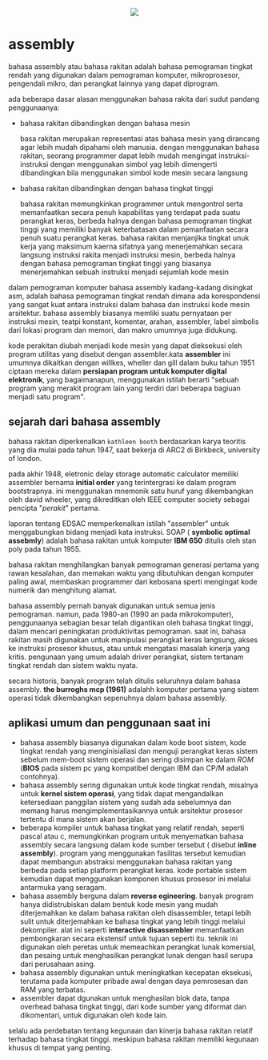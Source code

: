 <p align="center">
    <img src="https://c.tenor.com/3bTxZ4HdrysAAAAC/pixels-neon.gif">
</p>

# assembly
bahasa assembly atau bahasa rakitan adalah bahasa pemograman tingkat rendah yang digunakan dalam pemograman komputer, mikroprosesor, pengendali mikro, dan perangkat lainnya yang dapat diprogram.

ada beberapa dasar alasan menggunakan bahasa rakita dari sudut pandang penggunaanya:
- bahasa rakitan dibandingkan dengan bahasa mesin

    basa rakitan merupakan representasi atas bahasa mesin yang dirancang agar lebih mudah dipahami oleh manusia. dengan menggunakan bahasa rakitan, seorang programmer dapat lebih mudah mengingat instruksi-instruksi dengan menggunakan simbol yag lebih dimengerti dibandingkan bila menggunakan simbol kode mesin secara langsung

- bahasa rakitan dibandingkan dengan bahasa tingkat tinggi

    bahasa rakitan memungkinkan programmer untuk mengontrol serta memanfaatkan secara penuh kapabilitas yang terdapat pada suatu perangkat keras, berbeda halnya dengan bahasa pemograman tingkat tinggi yang memiliki banyak keterbatasan dalam pemanfaatan secara penuh suatu perangkat keras. bahasa rakitan menjanjika tingkat unuk kerja yang maksimum kaerna sifatnya yang menerjemahkan secara langsung instruksi rakita menjadi instruksi mesin, berbeda halnya dengan bahasa pemograman tingkat tinggi yang biasanya menerjemahkan sebuah instruksi menjadi sejumlah kode mesin

dalam pemograman komputer bahasa assembly kadang-kadang disingkat asm, adalah bahasa pemograman tingkat rendah dimana ada korespondensi yang sangat kuat antara instruksi dalam bahasa dan instruksi kode mesin arsitektur. bahasa assembly biasanya memliki suatu pernyataan per instruksi mesin, teatpi konstant, komentar, arahan, assembler, label simbolis dari lokasi program dan memori, dan makro umumnya juga didukung.

kode perakitan diubah menjadi kode mesin yang dapat dieksekusi oleh program utilitas yang disebut dengan assembler.kata __assembler__ ini umumnya dikaitkan dengan willkes, wheller dan gill dalam buku tahun 1951 ciptaan mereka dalam __persiapan program untuk komputer digital elektronik__, yang bagaimanapun, menggunakan istilah berarti "sebuah program yang merakit program lain yang terdiri dari beberapa bagiuan menjadi satu program".

## sejarah dari bahasa assembly

bahasa rakitan diperkenalkan ``kathleen booth`` berdasarkan karya teoritis yang dia mulai pada tahun 1947, saat bekerja di ARC2 di Birkbeck, university of london.

pada akhir 1948, eletronic delay storage automatic calculator memiliki assembler bernama **initial order** yang terintergrasi ke dalam program bootstrapnya. ini menggunakan mnemonik satu huruf yang dikembangkan oleh david wheeler, yang dikreditkan oleh IEEE computer society sebagai pencipta "*perakit*" pertama.

laporan tentang EDSAC memperkenalkan istilah "assembler" untuk menggabungkan bidang menjadi kata instruksi. SOAP ( **symbolic optimal assebmly**) adalah bahasa rakitan untuk komputer **IBM 650** ditulis oleh stan poly pada tahun 1955.

bahasa rakitan menghilangkan banyak pemograman generasi pertama yang rawan kesalahan, dan memakan waktu yang dibutuhkan dengan komputer paling awal, membaskan programmer dari kebosana sperti mengingat kode numerik dan menghitung alamat.

bahasa assembly pernah banyak digunakan untuk semua jenis pemograman. namun, pada 1980-an (1990 an pada mikrokomputer), penggunaanya sebagian besar telah digantikan oleh bahasa tingkat tinggi, dalam mencari peningkatan produktivitas pemograman. saat ini, bahasa rakitan masih digunakan untuk manipulasi perangkat keras langsung, akses ke instruksi prosesor khusus, atau untuk mengatasi masalah kinerja yang kritis. pengunaan yang umum adalah driver perangkat, sistem tertanam tingkat rendah dan sistem waktu nyata.

secara historis, banyak program telah ditulis seluruhnya dalam bahasa assembly. **the burroghs mcp (1961)** adalahh komputer pertama  yang sistem operasi tidak dikembangkan sepenuhnya dalam bahasa assembly.

## aplikasi umum dan penggunaan saat ini

- bahasa assembly biasanya digunakan dalam kode boot sistem, kode tingkat rendah yang menginisialiasi dan menguji perangkat keras sistem sebelum mem-boot sistem operasi dan sering disimpan ke dalam *ROM* (**BIOS** pada sistem pc yang kompatibel dengan IBM dan CP/M adalah contohnya).
- bahasa assembly sering digunakan untuk kode tingkat rendah, misalnya untuk **kernel sistem operasi**, yang tidak dapat mengandalkan ketersediaan panggilan sistem yang sudah ada sebelumnya dan memang harus mengimplementasikannya untuk arsitektur prosesor tertentu di mana sistem akan berjalan.
- beberapa kompiler untuk bahasa tingkat yang relatif rendah, seperti pascal atau c, memungkinkan program untuk menyematkan bahasa assembly secara langsung dalam kode sumber tersebut ( disebut **inline assembly**). program yang menggunakan fasilitas tersebut kemudian dapat membangun abstraksi menggunakan bahasa rakitan yang berbeda pada setiap platform perangkat keras. kode portable sistem kemudian dapat menggunakan komponen khusus prosesor ini melalui antarmuka yang seragam.
- bahasa assembly berguna dalam **reverse egineering**. banyak program hanya didistrubiskan dalam bentuk kode mesin yang mudah diterjemahkan ke dalam bahasa rakitan oleh disassembler, tetapi lebih sulit untuk diterjemahkan ke bahasa tingkat yang lebih tinggi melalui dekompiler. alat ini seperti **interactive disassembler** memanfaatkan pembongkaran secara ekstensif untuk tujuan seperti itu. teknik ini digunakan oleh peretas untuk memeachkan perangkat lunak komersial, dan pesaing untuk menghasilkan perangkat lunak dengan hasil serupa dari perusahaan asing.
- bahasa assembly digunakan untuk meningkatkan kecepatan eksekusi, terutama pada komputer pribade awal dengan daya pemrosesan dan RAM yang terbatas.
- assembler dapat dgunakan untuk menghasilan blok data, tanpa overhead bahasa tingkat tinggi, dari kode sumber yang diformat dan dikomentari, untuk digunakan oleh kode lain.

selalu ada perdebatan tentang kegunaan dan kinerja bahasa rakitan relatif terhadap bahasa tingkat tinggi. meskipun bahasa rakitan memiliki kegunaan khusus di tempat yang penting.
